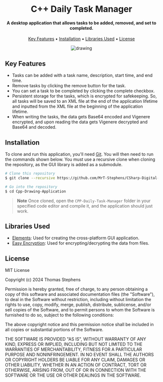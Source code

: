 
<h1 align="center">
  <br>
  C++ Daily Task Manager
  <br>
</h1>

<h4 align="center">A desktop application that allows tasks to be added, removed, and set to completed.</h4>

<p align="center">
  <a href="#key-features">Key Features</a> ▪︎
  <a href="#installation">Installation</a> ▪︎ 
  <a href="#libraries-used">Libraries Used</a> ▪︎ 
  <a href="#license">License</a>
</p>

<div align="center">
  <img src="https://github.com/MrT-Stephens/Cpp-Daily-Task-Manager/assets/92452307/67a7cd32-bdf5-4987-99ed-51754645e078" alt="drawing"/>
</div>
    
## Key Features

* Tasks can be added with a task name, description, start time, and end time.
* Remove tasks by clicking the remove button for the task.
* You can set a task to be completed by clicking the complete checkbox.
* Persistent storage for the tasks, which is encrypted for safekeeping. So, all tasks will be saved to an XML file at the end of the application lifetime and inputted from the XML file at the beginning of the application lifetime.
* When writing the tasks, the data gets Base64 encoded and Vigenere encrypted, and upon reading the data gets Vigenere decrypted and Base64 and decoded.

## Installation

To clone and run this application, you'll need [Git](https://git-scm.com). You will then need to run the commands shown below. You must use a recursive clone when cloning the repository, as the GUI library is added as a submodule.

```bash
# Clone this repository
$ git clone --recursive https://github.com/MrT-Stephens/CSharp-Digital-Vending-Machine.git

# Go into the repository
$ cd Cpp-Drawing-Application
```
> **Note**
> Once cloned, open the `CPP-Daily-Task-Manager` folder in your specified code editor and compile it, and the application should just work.

## Libraries Used

* [Elements](https://github.com/cycfi/elements): Used for creating the cross-platform GUI application.
* [Easy Encryption](https://github.com/philipperemy/easy-encryption): Used for encrypting/decrypting the data from files.

## License

MIT License

Copyright (c) 2024 Thomas Stephens

Permission is hereby granted, free of charge, to any person obtaining a copy
of this software and associated documentation files (the "Software"), to deal
in the Software without restriction, including without limitation the rights
to use, copy, modify, merge, publish, distribute, sublicense, and/or sell
copies of the Software, and to permit persons to whom the Software is
furnished to do so, subject to the following conditions:

The above copyright notice and this permission notice shall be included in all
copies or substantial portions of the Software.

THE SOFTWARE IS PROVIDED "AS IS", WITHOUT WARRANTY OF ANY KIND, EXPRESS OR
IMPLIED, INCLUDING BUT NOT LIMITED TO THE WARRANTIES OF MERCHANTABILITY,
FITNESS FOR A PARTICULAR PURPOSE AND NONINFRINGEMENT. IN NO EVENT SHALL THE
AUTHORS OR COPYRIGHT HOLDERS BE LIABLE FOR ANY CLAIM, DAMAGES OR OTHER
LIABILITY, WHETHER IN AN ACTION OF CONTRACT, TORT OR OTHERWISE, ARISING FROM,
OUT OF OR IN CONNECTION WITH THE SOFTWARE OR THE USE OR OTHER DEALINGS IN THE
SOFTWARE.
